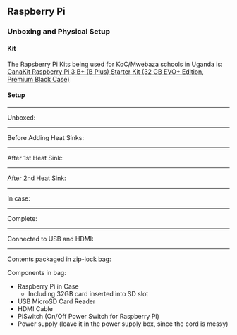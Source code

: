 ## Raspberry Pi
### Unboxing and Physical Setup

#### Kit
The Rapsberry Pi Kits being used for KoC/Mwebaza schools
in Uganda is:  [CanaKit Raspberry Pi 3 B+ (B Plus) Starter Kit (32 GB EVO+ Edition, Premium Black Case)](https://www.amazon.com/dp/B07BCC8PK7)

#### Setup

----
Unboxed:

----
Before Adding Heat Sinks:

----
After 1st Heat Sink:

----
After 2nd Heat Sink:

----
In case:

----
Complete:

----
Connected to USB and HDMI:


----
Contents packaged in zip-lock bag:


Components in bag:
* Raspberry Pi in Case
  * Including 32GB card inserted into SD slot
* USB MicroSD Card Reader
* HDMI Cable
* PiSwitch (On/Off Power Switch for Raspberry Pi)
* Power supply (leave it in the power supply box, since the cord is messy)




